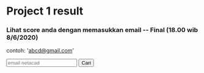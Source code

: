 

# Project 1 result

### Lihat score anda dengan memasukkan email -- Final (18.00 wib 8/6/2020)
contoh: 'abcd@gmail.com'

<script  src="https://cdnjs.cloudflare.com/ajax/libs/crypto-js/4.0.0/core.min.js"></script>
<script  src="https://cdnjs.cloudflare.com/ajax/libs/crypto-js/4.0.0/sha1.min.js"></script>
<script type="text/javascript" src="p1.json"></script>

<input type="email" id="email" name="emails" placeholder="email netacad">
<button onclick="onClick()">Cari</button>
<pre>
<code>
<div id="result">

</div>
</code>
</pre>


<script>
function onClick() {
    var x = document.getElementById("result");    
    var email = document.getElementById("email").value;
    var ehash = CryptoJS.SHA1(email);    
    var notexist = typeof obj[ehash]=== "undefined";
    if (notexist){
       ser = obj[CryptoJS.SHA1("error")].split("\n").sort().join("\n");
       x.innerHTML='Email ID Tidak ditemukan atau kode anda mengandung error!!\n\nList error:\n'+ser;
    } 
    else{
        var fscore = 'Email: '+email+' -- priority: '+obj[ehash]["priority"]+'\nFinal Score : ' + obj[ehash]["score"]+"\n\n";
        var itemout = 'Items test cases: \nformat result:[scorer,expected value(s),expected dtype,your value(s),your dtype]\n======================================\n';
        var o = obj[ehash]["out"]; 
        for(i=0;i<o.length;i++){
            ox = o[i].split("<").join("type ");
            ox = ox.split(">").join("");
            itemout += ox+">>>>>Item score: "+obj[ehash]["scores"][i]+"\n\n";
        }
        x.innerHTML=fscore+itemout;           
    }
    x.style.display = "block"; 
}
</script>

